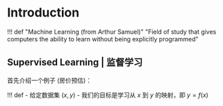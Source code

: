 # Introduction

!!! def "Machine Learning (from Arthur Samuel)"
    "Field of study that gives computers the ability to learn without being explicitly programmed"

## Supervised Learning | 监督学习

首先介绍一个例子 (房价预估)：

!!! def
    - 给定数据集 $(x, y)$
    - 我们的目标是学习从 $x$ 到 $y$ 的映射，即 $y = f(x)$


